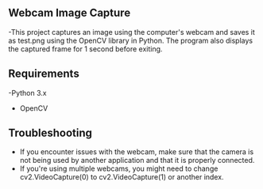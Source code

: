## Webcam Image Capture
-This project captures an image using the computer's webcam and saves it as test.png using the OpenCV library in Python. The program also displays the captured frame for 1 second before exiting.
## Requirements
-Python 3.x
- OpenCV
## Troubleshooting
- If you encounter issues with the webcam, make sure that the camera is not being used by another application and that it is properly connected.
- If you're using multiple webcams, you might need to change cv2.VideoCapture(0) to cv2.VideoCapture(1) or another index.